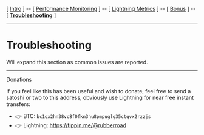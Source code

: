 [ [Intro](intro.md) ] -- [ [Performance Monitoring](performance_monitoring.md) ] -- [ [Lightning Metrics](lightning_metrics.md) ] -- [ [Bonus](bonus.md) ] -- [ [**Troubleshooting**](troubleshooting.md) ]

------

# Troubleshooting

Will expand this section as common issues are reported.

------

Donations

If you feel like this has been useful and wish to donate, feel free to send a satoshi or two to this address, obviously use Lightning for near free instant transfers:

* 👉 BTC: `bc1qx2hn38vc8f0fkn3hu8pmpuglg35ctqvx2rzzjs`
* 👉 Lightning: <https://tippin.me/@rubberroad>